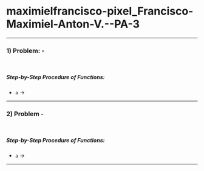 # maximielfrancisco-pixel_Francisco-Maximiel-Anton-V.--PA-3
------
### 1)  Problem:  - 
```python
  
```
##### Step-by-Step Procedure of Functions:
- `a` → 
------
### 2) Problem - 
```python
  
```
##### Step-by-Step Procedure of Functions:
- `a` →
------
